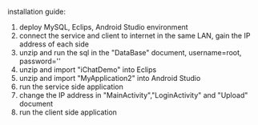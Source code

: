 installation guide:
1. deploy MySQL, Eclips, Android Studio environment
2. connect the service and client to internet in the same LAN, gain the IP address of each side
3. unzip and run the sql in the "DataBase" document, username=root, password=''
4. unzip and import "iChatDemo" into Eclips
5. unzip and import "MyApplication2" into Android Studio
6. run the service side application
7. change the IP address in "MainActivity","LoginActivity" and "Upload" document
8. run the client side application


